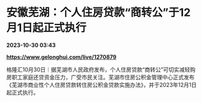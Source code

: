 # 安徽芜湖：个人住房贷款“商转公”于12月1日起正式执行

**2023-10-30 03:43**

**https://www.gelonghui.com/live/1270879**

格隆汇10月30日｜据芜湖市人民政府发布，个人住房贷款“商转公”可切实减轻购房职工家庭还贷资金压力，广受市民关注。芜湖市住房公积金管理中心正式发布《芜湖市商业性个人住房贷款转住房公积金贷款实施办法》，并于2023年12月1日起正式执行。